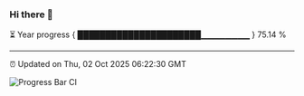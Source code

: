 ### Hi there 👋

⏳ Year progress { ██████████████████████▁▁▁▁▁▁▁▁ } 75.14 %

---

⏰ Updated on Thu, 02 Oct 2025 06:22:30 GMT

![Progress Bar CI](https://github.com/liununu/liununu/workflows/Progress%20Bar%20CI/badge.svg)
